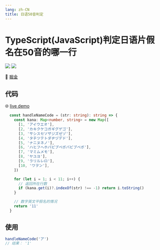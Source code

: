 ```yaml
---
lang: zh-CN
title: 日语50音判定
---
```


# TypeScript(JavaScript)判定日语片假名在50音的哪一行
![](https://img.shields.io/badge/-Typescript-9ca3af.svg?logo=typescript&style=popout-square)  ![](https://img.shields.io/badge/-Javascript-9ca3af.svg?logo=javascript&style=popout-square)



📡  [掘金](https://juejin.cn/post/7127153730104852517)



## 代码

🌐 [live demo](https://codepen.io/kensoz/pen/eYMMqbY)

```typescript
  const handleNameCode = (str: string): string => {
    const kana: Map<number, string> = new Map([
      [1, 'アイウエオ'],
      [2, 'カキクケコガギグゲゴ'],
      [3, 'サシスセソザジズゼゾ'],
      [4, 'タチツテトダヂヅデド'],
      [5, 'ナニヌネノ'],
      [6, 'ハヒフヘホパピプペポバビブベボ'],
      [7, 'マミムメモ'],
      [8, 'ヤユヨ'],
      [9, 'ラリルレロ'],
      [10, 'ワヲン'],
    ])

    for (let i = 1; i < 11; i++) {
      // 返回所在行数
      if (kana.get(i)?.indexOf(str) !== -1) return i.toString()
    }

    // 数字英文平假名的情况
    return '11'
  }
```

## 使用

```typescript
handleNameCode('ア')
// 结果： '1'
```